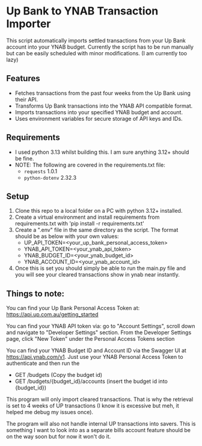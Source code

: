 # Up Bank to YNAB Transaction Importer

This script automatically imports settled transactions from your Up Bank account into your YNAB budget. Currently the script has to be run manually but can be easily scheduled with minor modifications. (I am currently too lazy)

## Features

* Fetches transactions from the past four weeks from the Up Bank using their API.
* Transforms Up Bank transactions into the YNAB API compatible format.
* Imports transactions into your specified YNAB budget and account.
* Uses environment variables for secure storage of API keys and IDs.

## Requirements

* I used python 3.13 whilst building this. I am sure anything 3.12+ should be fine.
* NOTE: The following are covered in the requirements.txt file:
	* `requests` 1.0.1
	* `python-dotenv` 2.32.3

## Setup
1. Clone this repo to a local folder on a PC with python 3.12+ installed.
2. Create a virtual environment and install requirements from requirements.txt with 'pip install -r requirements.txt'
3. Create a ".env" file in the same directory as the script. The format should be as below with your own values:
	- UP_API_TOKEN=<your_up_bank_personal_access_token>
	- YNAB_API_TOKEN=<your_ynab_api_token>
	- YNAB_BUDGET_ID=<your_ynab_budget_id>
	- YNAB_ACCOUNT_ID=<your_ynab_account_id>
4. Once this is set you should simply be able to run the main.py file and you will see your cleared transactions show in ynab near instantly.

## Things to note:
You can find your Up Bank Personal Access Token at: https://api.up.com.au/getting_started

You can find your YNAB API token via: go to "Account Settings", scroll down and navigate to "Developer Settings" section. From the Developer Settings page, click "New Token" under the Personal Access Tokens section

You can find your YNAB Budget ID and Account ID via the Swagger UI at https://api.ynab.com/v1. Just use your YNAB Personal Access Token to authenticate and then run the 
- GET /budgets (Copy the budget id) 
- GET /budgets/{budget_id}/accounts (insert the budget id into {budget_id})


This program will only import cleared transactions. That is why the retrieval is set to 4 weeks of UP transactions (I know it is excessive but meh, it helped me debug my issues once).

The program will also not handle internal UP transactions into savers. This is something I want to look into as a separate bills account feature should be on the way soon but for now it won't do it.